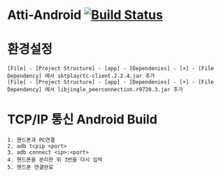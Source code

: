 ﻿# Atti-Android [![Build Status](https://travis-ci.org/Atti-kmu/Atti-Android.svg?branch=develop)](https://travis-ci.org/Atti-kmu/Atti-Android)

# 환경설정
```
[File] - [Project Structure] - [app] - [Dependenies] - [+] - [File Dependency] 에서 sktplayrtc-client.2.2.4.jar 추가
[File] - [Project Structure] - [app] - [Dependenies] - [+] - [File Dependency] 에서 libjingle_peerconnection.r9720.3.jar 추가
```

# TCP/IP 통신 Android Build
```
1. 핸드폰과 PC연결
2. adb tcpip <port>
3. adb connect <ip>:<port>
4. 핸드폰을 분리한 뒤 3번을 다시 입력
5. 핸드폰 연결완료
```
